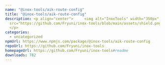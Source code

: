 ```yaml
---
name: "@inox-tools/aik-route-config"
title: "@inox-tools/aik-route-config"
description: <p align="center">     <img alt="InoxTools" width="350px"
  src="https://github.com/Fryuni/inox-tools/blob/main/assets/shield.png?raw=true"/>
  </p>
categories:
  - uncategorized
npmUrl: https://www.npmjs.com/package/@inox-tools/aik-route-config
repoUrl: https://github.com/Fryuni/inox-tools
homepageUrl: https://github.com/Fryuni/inox-tools#readme
downloads: 782
---
```

